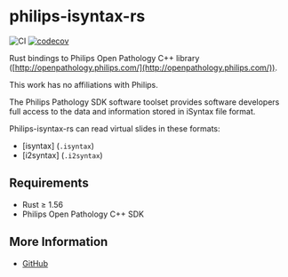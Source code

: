 # philips-isyntax-rs

![CI](https://github.com/AzHicham/philips-isyntax-rs/actions/workflows/workflow.yml/badge.svg)
[![codecov](https://codecov.io/gh/AzHicham/philips-isyntax-rs/branch/main/graph/badge.svg?token=RZMS9U1W97)](https://codecov.io/gh/AzHicham/philips-isyntax-rs)

Rust bindings to Philips Open Pathology C++ library ([http://openpathology.philips.com/](http://openpathology.philips.com/)).

This work has no affiliations with Philips.

The Philips Pathology SDK software toolset provides software developers full access to the data and information stored in iSyntax file format.

Philips-isyntax-rs can read virtual slides in these formats:

* [isyntax] (`.isyntax`)
* [i2syntax] (`.i2syntax`)

## Requirements

* Rust &ge; 1.56
* Philips Open Pathology C++ SDK

## More Information

- [GitHub](https://github.com/AzHicham/philips-isyntax-rs)
